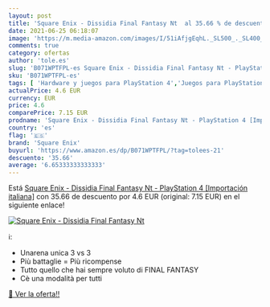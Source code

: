 ```yaml
---
layout: post
title: 'Square Enix - Dissidia Final Fantasy Nt  al 35.66 % de descuento'
date: 2021-06-25 06:18:07
image: 'https://m.media-amazon.com/images/I/51iAfjgEqhL._SL500_._SL400_.jpg'
comments: true
category: ofertas
author: 'tole.es'
slug: 'B071WPTFPL-es Square Enix - Dissidia Final Fantasy Nt - PlayStation 4...'
sku: 'B071WPTFPL-es'
tags: [ 'Hardware y juegos para PlayStation 4','Juegos para PlayStation 4','Videojuegos','playstation','square enix', ]
actualPrice: 4.6 EUR
currency: EUR
price: 4.6
comparePrice: 7.15 EUR
prodname: 'Square Enix - Dissidia Final Fantasy Nt - PlayStation 4 [Importación italiana]'
country: 'es'
flag: '🇪🇸'
brand: 'Square Enix'
buyurl: 'https://www.amazon.es/dp/B071WPTFPL/?tag=tolees-21'
descuento: '35.66'
average: '6.65333333333333'
---
```


Está [Square Enix - Dissidia Final Fantasy Nt - PlayStation 4 [Importación italiana]](https://www.amazon.es/dp/B071WPTFPL/?tag=tolees-21) con 35.66 de descuento por 4.6 EUR (original: 7.15 EUR) en el siguiente enlace!

[![Square Enix - Dissidia Final Fantasy Nt ](https://m.media-amazon.com/images/I/51iAfjgEqhL._SL500_._SL400_.jpg)](https://www.amazon.es/dp/B071WPTFPL/?tag=tolees-21)

ℹ️:

- Unarena unica 3 vs 3
- Più battaglie = Più ricompense
- Tutto quello che hai sempre voluto di FINAL FANTASY
- Cè una modalità per tutti

[🛒 Ver la oferta!!](https://www.amazon.es/dp/B071WPTFPL/?tag=tolees-21)
